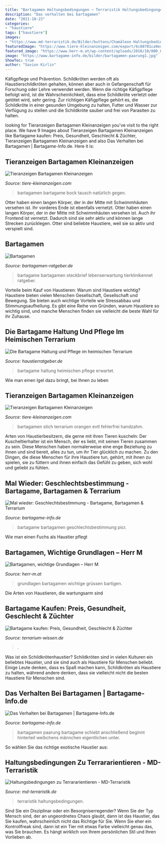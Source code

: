 ```yaml
---
title: "Bartagamen Haltungsbedingungen ~ Terraristik Haltungsbedingungen"
description: "Das verhalten bei bartagamen"
date: "2021-10-23"
categories:
- "haustiere"
tags: ["haustiere"]
images:
- "https://www.md-terraristik.de/Bilder/buttons/Chamäleon Haltungsbedingungen.jpg"
featuredImage: "https://www.tiere-kleinanzeigen.com/export/6c88701ca9ec8e66285b70305d6e9.jpg"
featured_image: "https://www.herr-m.at/wp-content/uploads/2010/10/000_0001BA.jpg"
image: "https://www.bartagame-info.de/bilder/bartagamen-paarung1.jpg"
ShowToc: true
author: "Savion Kirlin"
---
```



Käfigpflege und Prävention.
Schildkröten werden oft als Haustierschildkröten gehalten, können aber auch in Gefangenschaft für Forschung oder Lehre verwendet werden. Wenn die richtige Käfigpflege befolgt wird, ist die Wahrscheinlichkeit, dass eine Schildkröte verletzt oder getötet wird, sehr gering. Zur richtigen Käfigpflege gehört es, die Schildkröte in einer gesunden Umgebung zu halten, Futter und Wasser zur Verfügung zu stellen und die Schildkröte sauber und frei von Parasiten zu halten.

	

		
looking for Tieranzeigen Bartagamen Kleinanzeigen you've visit to the right place. We have 9 Images about Tieranzeigen Bartagamen Kleinanzeigen like Bartagame kaufen: Preis, Gesundheit, Geschlecht &amp; Züchter, Tieranzeigen Bartagamen Kleinanzeigen and also Das Verhalten bei Bartagamen | Bartagame-Info.de. Here it is:
		
    
## Tieranzeigen Bartagamen Kleinanzeigen

<img loading=lazy src="https://www.tiere-kleinanzeigen.com/export/c4cef0dec29b7521060d661abc4bb.jpg" onerror="this.onerror=null;this.src='https://tse2.mm.bing.net/th?id=OIP.2M2rRaH_c_CbKwKEfo-BZgHaFj&amp;pid=15.1';" alt="Tieranzeigen Bartagamen Kleinanzeigen">

_Source: tiere-kleinanzeigen.com_

>bartagamen bartagame bock tausch natürlich gegen. 

	

Otter haben einen langen Körper, der in der Mitte mit Schwimmhäuten versehen ist. Ihr vorderes Ende ist ebenfalls vernetzt.
Otter haben einen langen Körper, der in der Mitte mit Schwimmhäuten versehen ist. Auch ihr Frontend ist vernetzt. Dadurch sind sie sehr aktiv und können lange Strecken zurücklegen. Otter sind beliebte Haustiere, weil sie so aktiv und verspielt sind.

    
## Bartagamen

<img loading=lazy src="http://www.bartagamen-ratgeber.de/img/bartagame2.jpg" onerror="this.onerror=null;this.src='https://tse4.mm.bing.net/th?id=OIP.jYe9W18eek7Ta7yWM7osIgHaE8&amp;pid=15.1';" alt="Bartagamen">

_Source: bartagamen-ratgeber.de_

>bartagame bartagamen steckbrief lebenserwartung tierklinikennet ratgeber. 

	

Vorteile beim Kauf von Haustieren: Warum sind Haustiere wichtig?
Haustiere bieten vielen Menschen Gesellschaft, Gesellschaft und Bewegung. Sie bieten auch wichtige Vorteile wie Stressabbau und Stimmungsaufhellung. Es gibt eine Reihe von Gründen, warum Haustiere so wichtig sind, und manche Menschen finden sie vielleicht die beste Wahl für ihr Zuhause.

    
## Die Bartagame Haltung Und Pflege Im Heimischen Terrarium

<img loading=lazy src="https://www.haustierratgeber.de/wp-content/uploads/2020/01/Bartagame-Haltung2-1.jpg" onerror="this.onerror=null;this.src='https://tse3.mm.bing.net/th?id=OIP.1yr0UiFho7VbEVKiR2sHbgHaFt&amp;pid=15.1';" alt="Die Bartagame Haltung und Pflege im heimischen Terrarium">

_Source: haustierratgeber.de_

>bartagame haltung heimischen pflege erwartet. 

	

Wie man einen Igel dazu bringt, bei Ihnen zu leben

    
## Tieranzeigen Bartagamen Kleinanzeigen

<img loading=lazy src="https://www.tiere-kleinanzeigen.com/export/6c88701ca9ec8e66285b70305d6e9.jpg" onerror="this.onerror=null;this.src='https://tse4.mm.bing.net/th?id=OIP.lUzthO0tAPTye0yxIcoMbwHaFj&amp;pid=15.1';" alt="Tieranzeigen Bartagamen Kleinanzeigen">

_Source: tiere-kleinanzeigen.com_

>bartagamen stich terrarium orangen evtl fehlerfrei handzahm. 

	

Arten von Haustierbesitzern, die gerne mit ihren Tieren kuscheln:
Der Kuscheltierhalter ist ein Mensch, der es liebt, mit seinen Tieren zusammen zu sein. Diese Menschen haben normalerweise eine enge Beziehung zu ihnen und sind bereit, alles zu tun, um ihr Tier glücklich zu machen. Zu den Dingen, die diese Menschen für ihre Haustiere tun, gehört, mit ihnen zu spielen, sie zu füttern und ihnen einfach das Gefühl zu geben, sich wohl und geliebt zu fühlen.

    
## Mal Wieder: Geschlechtsbestimmung - Bartagame, Bartagamen &amp; Terrarium

<img loading=lazy src="http://s1.up.picr.de/5172829.jpg" onerror="this.onerror=null;this.src='https://tse2.mm.bing.net/th?id=OIP.hIvOi6vftus0Z5LX0uOgYAHaE8&amp;pid=15.1';" alt="Mal wieder: Geschlechtsbestimmung - Bartagame, Bartagamen &amp; Terrarium">

_Source: bartagame-info.de_

>bartagame bartagamen geschlechtsbestimmung picr. 

	

Wie man einen Fuchs als Haustier pflegt

    
## Bartagamen, Wichtige Grundlagen – Herr M

<img loading=lazy src="https://www.herr-m.at/wp-content/uploads/2010/10/000_0001BA.jpg" onerror="this.onerror=null;this.src='https://tse4.mm.bing.net/th?id=OIP.IYvD55HTQ19HtnS66-GS8wHaLD&amp;pid=15.1';" alt="Bartagamen, wichtige Grundlagen – Herr M">

_Source: herr-m.at_

>grundlagen bartagamen wichtige grüssen bartigen. 

	

Die Arten von Haustieren, die wartungsarm sind

    
## Bartagame Kaufen: Preis, Gesundheit, Geschlecht &amp; Züchter

<img loading=lazy src="http://www.terrarium-wissen.de/wp-content/uploads/2013/06/bartagame-kaufen.jpg" onerror="this.onerror=null;this.src='https://tse1.mm.bing.net/th?id=OIP.jiDXktV_QBTT91p8OgMUvAHaFj&amp;pid=15.1';" alt="Bartagame kaufen: Preis, Gesundheit, Geschlecht &amp; Züchter">

_Source: terrarium-wissen.de_

>. 

	

Was ist ein Schildkrötenhaustier?
Schildkröten sind in vielen Kulturen ein beliebtes Haustier, und sie sind auch als Haustiere für Menschen beliebt. Einige Leute denken, dass es Spaß machen kann, Schildkröten als Haustiere zu halten, während andere denken, dass sie vielleicht nicht die besten Haustiere für Menschen sind.

    
## Das Verhalten Bei Bartagamen | Bartagame-Info.de

<img loading=lazy src="https://www.bartagame-info.de/bilder/bartagamen-paarung1.jpg" onerror="this.onerror=null;this.src='https://tse2.mm.bing.net/th?id=OIP.7mHbGoiNreOO-5PEfnRaAAAAAA&amp;pid=15.1';" alt="Das Verhalten bei Bartagamen | Bartagame-Info.de">

_Source: bartagame-info.de_

>bartagamen paarung bartagame schiebt anschließend beginnt hinterteil weibchens männchen eigentlichen unter. 

	

So wählen Sie das richtige exotische Haustier aus:

    
## Haltungsbedingungen Zu Terrararientieren - MD-Terraristik

<img loading=lazy src="https://www.md-terraristik.de/Bilder/buttons/Chamäleon Haltungsbedingungen.jpg" onerror="this.onerror=null;this.src='https://tse2.mm.bing.net/th?id=OIP.OGUFQ70RLy9X6AuZZZJ6kQAAAA&amp;pid=15.1';" alt="Haltungsbedingungen zu Terrararientieren - MD-Terraristik">

_Source: md-terraristik.de_

>terraristik haltungsbedingungen. 

	

Sind Sie ein Disziplinar oder ein Besorgniserregender?
Wenn Sie der Typ Mensch sind, der an ungeordnetes Chaos glaubt, dann ist das Haustier, das Sie kaufen, wahrscheinlich nicht das Richtige für Sie. Wenn Sie eher ein Kontrollfreak sind, dann ist ein Tier mit etwas Farbe vielleicht genau das, was Sie brauchen. Es hängt wirklich von Ihrem persönlichen Stil und Ihren Vorlieben ab.

